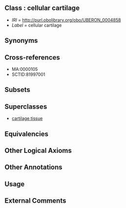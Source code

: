 
## Class : cellular cartilage

 * *IRI* = http://purl.obolibrary.org/obo/UBERON_0004858
 * *Label* = cellular cartilage

## Synonyms


## Cross-references

 * MA:0000105
 * SCTID:81997001

## Subsets


## Superclasses

 * [cartilage tissue](../../UBERON/18/UBERON_0002418.md)

## Equivalencies


## Other Logical Axioms


## Other Annotations


## Usage


## External Comments

